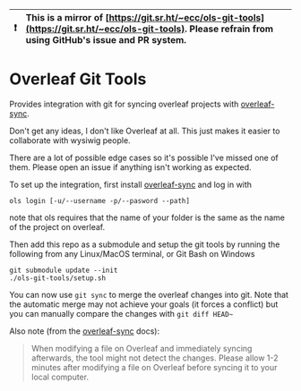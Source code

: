 

| :exclamation:  | This is a mirror of [https://git.sr.ht/~ecc/ols-git-tools](https://git.sr.ht/~ecc/ols-git-tools). Please refrain from using GitHub's issue and PR system.  |
|----------------|:-------------------------------------------------------------------------------------------------------------------------------------------------------|


# Overleaf Git Tools

Provides integration with git for syncing overleaf projects with
[overleaf-sync](https://github.com/moritzgloeckl/overleaf-sync).

Don't get any ideas, I don't like Overleaf at all. This just makes it easier to
collaborate with wysiwig people.

There are a lot of possible edge cases so it's possible I've missed one of
them. Please open an issue if anything isn't working as expected.

To set up the integration, first install
[overleaf-sync](https://github.com/moritzgloeckl/overleaf-sync) and log in with
```
ols login [-u/--username -p/--pasword --path]
```
note that ols requires that the name of your folder is the same as the name of
the project on overleaf.

Then add this repo as a submodule and setup the git tools by running the
following from any Linux/MacOS terminal, or Git Bash on Windows
```
git submodule update --init
./ols-git-tools/setup.sh
```

You can now use `git sync` to merge the overleaf changes into git. Note that
the automatic merge may not achieve your goals (it forces a conflict) but you
can manually compare the changes with `git diff HEAD~`

Also note (from the
[overleaf-sync](https://github.com/moritzgloeckl/overleaf-sync) docs):

> When modifying a file on Overleaf and immediately syncing afterwards, the
> tool might not detect the changes. Please allow 1-2 minutes after modifying a
> file on Overleaf before syncing it to your local computer.
